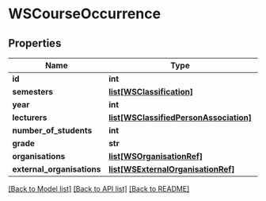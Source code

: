 # WSCourseOccurrence

## Properties
Name | Type | Description | Notes
------------ | ------------- | ------------- | -------------
**id** | **int** |  | [optional] 
**semesters** | [**list[WSClassification]**](WSClassification.md) |  | [optional] 
**year** | **int** |  | [optional] 
**lecturers** | [**list[WSClassifiedPersonAssociation]**](WSClassifiedPersonAssociation.md) |  | [optional] 
**number_of_students** | **int** |  | [optional] 
**grade** | **str** |  | [optional] 
**organisations** | [**list[WSOrganisationRef]**](WSOrganisationRef.md) |  | [optional] 
**external_organisations** | [**list[WSExternalOrganisationRef]**](WSExternalOrganisationRef.md) |  | [optional] 

[[Back to Model list]](../README.md#documentation-for-models) [[Back to API list]](../README.md#documentation-for-api-endpoints) [[Back to README]](../README.md)


